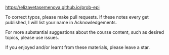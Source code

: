 https://elizavetasemenova.github.io/prob-epi

To correct typos, please make pull requests. If these notes every get published, I will list your name in Acknowledgements.

For more substantial suggestions about the course content, such as desired topics, please use issues.

If you enjoyed and/or learnt from these materials, please leave a star.
